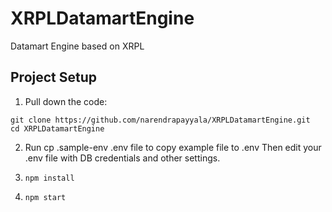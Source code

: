 # XRPLDatamartEngine

Datamart Engine based on XRPL

## Project Setup

1. Pull down the code:

```
git clone https://github.com/narendrapayyala/XRPLDatamartEngine.git
cd XRPLDatamartEngine
```

2. Run cp .sample-env .env file to copy example file to .env
   Then edit your .env file with DB credentials and other settings.

3. `npm install`

4. `npm start`

